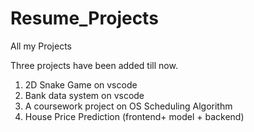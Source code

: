 # Resume_Projects
All my Projects

Three projects have been added till now.
1. 2D Snake Game on vscode
2. Bank data system on vscode
3. A coursework project on OS Scheduling Algorithm
4. House Price Prediction (frontend+ model + backend)





